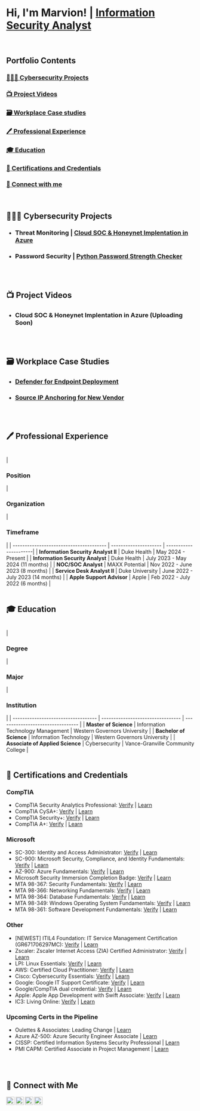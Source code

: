 # Hi, I'm Marvion! | [Information Security Analyst](https://www.linkedin.com/in/marvioncriddle)
<br/>


## Portfolio Contents


### [👨🏽‍💻 Cybersecurity Projects](#cybersecurity-projects)
### [📺 Project Videos](#project-videos)
### [🗃️ Workplace Case studies](#workplace-case-studies)
### [🖊️ Professional Experience](#professional-experience)
### [🎓 Education](#education)
### [📜 Certifications and Credentials](#certifications-and-credentials)
### [📱 Connect with me](#connect-with-me)
<br/>


<h2 id="cybersecurity-projects">👨🏽‍💻 Cybersecurity Projects</h2>

- ### Threat Monitoring          |  [Cloud SOC & Honeynet Implentation in Azure](https://github.com/marvioncriddle/Cloud-SOC-Honeynet-Implementation-in-Azure)
- ### Password Security          |  [Python Password Strength Checker](https://github.com/marvioncriddle/activeDirectoryLab)
<br/>
<br/>


<h2 id="project-videos">📺 Project Videos</h2>

<b> </b>
- ### Cloud SOC & Honeynet Implentation in Azure (Uploading Soon)
<br/>
<br/>

<h2 id="workplace-case-studies">🗃️ Workplace Case Studies</h2>

<b> </b>
- ### [Defender for Endpoint Deployment](https://github.com/marvioncriddle/DefenderDeployment/tree/main)
- ### [Source IP Anchoring for New Vendor](https://github.com/marvioncriddle/Source_IP_Anchoring/tree/main)
<br/>
<br/>


<h2 id="professional-experience">🖊️ Professional Experience</h2>

<b> </b>
<br/>
| <h3>Position</h3>                       | <h3>Organization</h3> | <h3>Timeframe</h3>    |
| --------------------------------------- | --------------------- | ----------------------|
| <b>Information Security Analyst II</b>  | Duke Health           | May 2024 - Present    |
| <b>Information Security Analyst</b>     | Duke Health           | July 2023 - May 2024 (11 months) |
| <b>NOC/SOC Analyst</b>                  | MAXX Potential        | Nov 2022 - June 2023 (8 months) |
| <b>Service Desk Analyst II</b>          | Duke University       | June 2022 - July 2023 (14 months) |
| <b>Apple Support Advisor</b>            | Apple                 | Feb 2022 - July 2022  (6 months) |
<br/>
<br/>


<h2 id="education">🎓 Education</h2>

<b> </b>
<br/>
| <h3>Degree</h3>                     | <h3>Major</h3>                    | <h3>Institution</h3>              |
| ----------------------------------- | --------------------------------- | --------------------------------- |
| <b>Master of Science</b>            | Information Technology Management | Western Governors University      |
| <b>Bachelor of Science</b>          | Information Technology            | Western Governors University      |
| <b>Associate of Applied Science</b> | Cybersecurity                     | Vance-Granville Community College |
<br/>
<br/>


<h2 id="certifications-and-credentials">📜 Certifications and Credentials</h2>

<b> </b>
### CompTIA
- CompTIA Security Analytics Professional:  [Verify](https://www.credly.com/badges/31fca9ba-0401-484e-b715-2d994d3a1dd8/public_url) | [Learn](https://www.comptia.org/certifications/which-certification/stackable-certifications)
- CompTIA CySA+:  [Verify](https://www.credly.com/badges/a44b41dc-17d6-4efd-b154-06825dddfe50/public_url) | [Learn](https://www.comptia.org/certifications/cybersecurity-analyst)
- CompTIA Security+:  [Verify](https://www.credly.com/badges/1d1293a5-ed72-4d3a-9f0a-e83c5fbb8179/public_url) | [Learn](https://www.comptia.org/certifications/security)
- CompTIA A+:  [Verify](https://www.credly.com/badges/692e2232-ce22-44f2-817e-a8d9bb2bfa7c/public_url) | [Learn](https://www.comptia.org/certifications/a)

### Microsoft
- SC-300:  Identity and Access Administrator:  [Verify](https://learn.microsoft.com/en-us/users/marvioncriddle-2670/credentials/7ac3dc9471174290) | [Learn](https://learn.microsoft.com/en-us/credentials/certifications/identity-and-access-administrator/?practice-assessment-type=certification)
- SC-900:  Microsoft Security, Compliance, and Identity Fundamentals:  [Verify](https://learn.microsoft.com/api/credentials/share/en-us/MarvionCriddle-2670/E765C8CDDDB90D2C?sharingId=B531CE0351FAE189) | [Learn](https://learn.microsoft.com/en-us/credentials/certifications/security-compliance-and-identity-fundamentals/?practice-assessment-type=certification)
- AZ-900:  Azure Fundamentals:  [Verify](https://learn.microsoft.com/api/credentials/share/en-us/MarvionCriddle-2670/512F32BC8AD7A03F?sharingId=B531CE0351FAE189) | [Learn](https://learn.microsoft.com/en-us/credentials/certifications/azure-fundamentals/?practice-assessment-type=certification)
- Microsoft Security Immersion Completion Badge:  [Verify](https://www.credly.com/badges/a3fe048f-1245-4cee-965d-fb5d26e191bf) | [Learn](https://partner.microsoft.com/en-us/solutions/miw/security)
- MTA 98-367: Security Fundamentals:  [Verify](https://www.credly.com/badges/4a1ec7fe-4112-4597-80c1-8cefc0ec1383/public_url) | [Learn](https://www.certiport.com/portal/common/htmllibrary/MTA/docs/MTA_Security_Fundamentals_Whitepaper_092914CE.pdf)
- MTA 98-366: Networking Fundamentals:  [Verify](https://www.credly.com/badges/4ae36cbd-f9d3-40b6-ab68-4244ecc15558/public_url) | [Learn](https://www.certiport.com/Portal/Common/DocumentLibrary/MTA_OD_366_External.pdf)
- MTA 98-364: Database Fundamentals:  [Verify](https://www.credly.com/badges/45d574b1-b36d-498a-add7-9c94a2353fb4/public_url) | [Learn](https://www.certiport.com/Portal/Common/DocumentLibrary/MTA_OD_364_external.pdf)
- MTA 98-349: Windows Operating System Fundamentals:  [Verify](https://www.credly.com/badges/c6e1d202-48f0-40f3-be9c-10b48834604b/public_url) | [Learn](https://www.certiport.com/Portal/Common/DocumentLibrary/MTA_OD_349_External.pdf)
- MTA 98-361: Software Development Fundamentals:  [Verify](https://www.credly.com/badges/45fb6a33-01e9-4f0a-9c03-47dfec382e1d/public_url) | [Learn](https://www.certiport.com/portal/common/documentlibrary/mta_od_361_external.pdf)

### Other
- [NEWEST] ITIL4 Foundation:  IT Service Management Certification (GR671706297MC):  [Verify](https://www.peoplecert.org/for-corporations/certificate-verification-service) | [Learn](https://www.axelos.com/certifications/itil-service-management/itil-4-foundation)
- Zscaler:  Zscaler Internet Access (ZIA) Certified Administrator:  [Verify](https://verify.skilljar.com/c/2fknrksntukq) | [Learn](https://customer.zscaler.com/zia-certified-administrator-exam-2022)
- LPI:  Linux Essentials:  [Verify](https://cs.lpi.org/caf/Xamman/certification/verify/LPI000556881/hp67y36ekw) | [Learn](https://www.lpi.org/our-certifications/exam-010-objectives/)
- AWS:  Certified Cloud Practitioner:  [Verify](https://www.credly.com/badges/d22d02b4-ffde-4358-83d4-544778fb1cdc/public_url) | [Learn](https://aws.amazon.com/certification/certified-cloud-practitioner/)
- Cisco:  Cybersecurity Essentials:  [Verify](https://www.credly.com/badges/6ec6f000-48e9-4f84-83a1-a9e2000c63f9/public_url) | [Learn](https://www.netacad.com/courses/cybersecurity-essentials?courseLang=en-US)
- Google:  Google IT Support Certificate:  [Verify](https://www.credly.com/badges/176077e3-f584-468e-9e70-be2e5a9c2c60/public_url) | [Learn](https://www.coursera.org/professional-certificates/google-it-support)
- Google/CompTIA dual credential:  [Verify](https://www.credly.com/badges/d0d16c14-50c6-45ad-9d8f-53f5c8c57008/public_url) | [Learn](https://www.comptia.org/newsroom/comptia-and-google-team-up-to-deepen-talent-pool-of-it-support-professionals)
- Apple:  Apple App Development with Swift Associate:  [Verify](https://www.credly.com/badges/9e2f5219-6ac5-4ea3-8a7b-01da96214e7c/public_url) | [Learn](https://certiport.pearsonvue.com/Certifications/Apple/App-Dev-With-Swift/Overview.aspx)
- IC3:  Living Online:  [Verify](https://www.credly.com/badges/612fe89d-e721-4634-a21c-e563ac9a74ed/public_url) | [Learn](https://www.certiport.com/portal/common/documentlibrary/IC3_GS4_Living_Online_012015CE.pdf)

### Upcoming Certs in the Pipeline
- Oulettes & Associates:  Leading Change | [Learn](https://www.ouellette-online.com/leading-change.html)
- Azure AZ-500:  Azure Security Engineer Associate | [Learn](https://learn.microsoft.com/en-us/credentials/certifications/azure-security-engineer/?practice-assessment-type=certification)
- CISSP:  Certified Information Systems Security Professional | [Learn](https://www.isc2.org/certifications/cissp)
- PMI CAPM:  Certified Associate in Project Management | [Learn](https://www.pmi.org/certifications/certified-associate-capm)
<br/>
<br/>


<h2 id="connect-with-me">📱 Connect with Me</h2>

<b> </b>
[<img align="left" alt="MarvionCriddle | LinkedIn" width="22px" src="https://cdn.jsdelivr.net/npm/simple-icons@v3/icons/linkedin.svg" />][linkedin]
[<img align="left" alt="MarvionCriddle | Twitter" width="22px" src="https://cdn.jsdelivr.net/npm/simple-icons@v3/icons/twitter.svg" />][twitter]
[<img align="left" alt="MarvionCriddle | Medium" width="22px" src="https://cdn-icons-png.freepik.com/512/5968/5968906.png" />][Medium]
[<img align="left" alt="MarvionCriddle | Credly" width="22px" src="https://cdn.icon-icons.com/icons2/3911/PNG/512/credly_logo_icon_247258.png" />][Credly]

[linkedin]: https://www.linkedin.com/in/marvioncriddle/
[twitter]: https://twitter.com/ByteCyzeNetwrks
[medium]:  https://medium.com/guide-title-how-to-be-a-watchman-for-cybersec
[credly]:  https://www.credly.com/users/marvion-criddle
